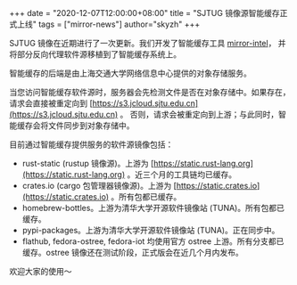 +++
date = "2020-12-07T12:00:00+08:00"
title = "SJTUG 镜像源智能缓存正式上线"
tags = ["mirror-news"]
author="skyzh"
+++

SJTUG 镜像在近期进行了一次更新。我们开发了智能缓存工具 [mirror-intel](https://github.com/sjtug/mirror-intel)，
并将部分反向代理软件源移植到了智能缓存系统上。

智能缓存的后端是由上海交通大学网络信息中心提供的对象存储服务。

当您访问智能缓存软件源时，服务器会先检测文件是否在对象存储中。如果存在，请求会直接被重定向到 [https://s3.jcloud.sjtu.edu.cn](https://s3.jcloud.sjtu.edu.cn) 。
否则，请求会被重定向到上游；与此同时，智能缓存会将文件同步到对象存储中。

目前通过智能缓存提供服务的软件源镜像包括：

* rust-static (rustup 镜像源)。上游为 [https://static.rust-lang.org](https://static.rust-lang.org) 。近三个月的工具链均已缓存。
* crates.io (cargo 包管理器镜像源)。上游为 [https://static.crates.io](https://static.crates.io) 。所有包都已缓存。
* homebrew-bottles。上游为清华大学开源软件镜像站 (TUNA)。所有包都已缓存。
* pypi-packages。上游为清华大学开源软件镜像站 (TUNA)。正在同步中。
* flathub, fedora-ostree, fedora-iot 均使用官方 ostree 上游。所有分支都已缓存。ostree 镜像还在测试阶段，正式版会在近几个月内发布。

欢迎大家的使用～

